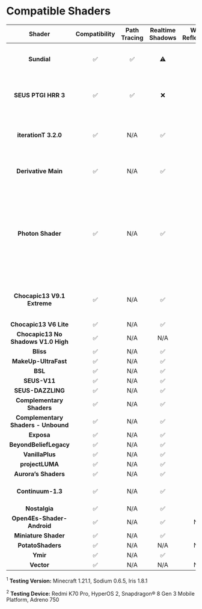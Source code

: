 # Compatible Shaders

| **Shader**                             | **Compatibility** | **Path Tracing** | **Realtime Shadows** | **Water Reflections** | **PBR Textures** | **Requirements** | **Notes**                     |
|:--------------------------------------:|:-----------------:|:----------------:|:--------------------:|:---------------------:|:----------------:|:----------------:|:-----------------------------:|
| **Sundial**                            | ✅                 | ✅             | ⚠                   | ✅                     | ❌               | ANGLE            | PCSS is ALWAYS causing an issue. |
| **SEUS PTGI HRR 3**                    | ✅                 | ✅             | ❌                  | ✅                     | ✅               | ANGLE             | Some rendering resolution is causing an issue. |
| **iterationT 3.2.0**                   | ✅                 | N/A             | ✅                  | ✅                     | ✅               | None             | Variable Penumbra Shadow is causing an issue. |
| **Derivative Main**                    | ✅                 | N/A             | ✅                  | ✅                     | ✅               | ARB_compute_shader and Ignoring shader/program error. |                               |
| **Photon Shader**                      | ✅                 | N/A             | ✅                  | ✅                     | ✅               | None             | Colored Lights doesn't work. Bloom is causing a serious rendering problem without Adreno-GPU. |
| **Chocapic13 V9.1 Extreme**            | ✅                 | N/A             | ✅                  | ✅                     | ✅               | None             | Rendering of the player's hand is broken. |
| **Chocapic13 V6 Lite**                 | ✅                 | N/A             | ✅                  | ✅                     | ✅               | None             |                               |
| **Chocapic13 No Shadows V1.0 High**    | ✅                 | N/A             | N/A                  | ✅                     | N/A              | None             |                               |
| **Bliss**                              | ✅                 | N/A             | ✅                  | ✅                     | N/A              | None             |                               |
| **MakeUp-UltraFast**                   | ✅                 | N/A             | ✅                  | ✅                     | N/A              | None             |                               |
| **BSL**                                | ✅                 | N/A             | ✅                  | ✅                     | ✅               | None             |                               |
| **SEUS-V11**                           | ✅                 | N/A             | ✅                  | ✅                     | ✅               | None             |                               |
| **SEUS-DAZZLING**                      | ✅                 | N/A             | ✅                  | ✅                     | ✅               | None             |                               |
| **Complementary Shaders**              | ✅                 | N/A             | ✅                  | ✅                     | ✅               | None             |                               |
| **Complementary Shaders - Unbound**    | ✅                 | N/A             | ✅                  | ✅                     | ✅               | None             |                               |
| **Exposa**                             | ✅                 | N/A             | ✅                  | ✅                     | ✅               | None             |                               |
| **BeyondBeliefLegacy**                 | ✅                 | N/A             | ✅                  | ✅                     | ✅               | None             |                               |
| **VanillaPlus**                        | ✅                 | N/A             | ✅                  | ✅                     | ✅               | None             |                               |
| **projectLUMA**                        | ✅                 | N/A             | ✅                  | ✅                     | ✅               | None             |                               |
| **Aurora’s Shaders**                   | ✅                 | N/A             | ✅                  | ✅                     | ✅               | None             |                               |
| **Continuum-1.3**                      | ✅                 | N/A             | ✅                  | ✅                     | ✅               | None             | PCSS is causing an issue.     |
| **Nostalgia**                          | ✅                 | N/A             | ✅                  | ✅                     | ✅               | None             |                               |
| **Open4Es-Shader-Android**             | ✅                 | N/A             | ✅                  | N/A                     | N/A              | None             |                               |
| **Miniature Shader**                   | ✅                 | N/A             | ✅                  | ✅                     | N/A              | None             |                               |
| **PotatoShaders**                      | ✅                 | N/A             | N/A                 | N/A                     | ✅               | None             |                               |
| **Ymir**                               | ✅                 | N/A             | ✅                  | ✅                      | N/A              | None             |                               |
| **Vector**                             | ✅                 | N/A             | N/A                 | N/A                     | ✅               | None             |                               |

<sup>1</sup> **Testing Version:** Minecraft 1.21.1, Sodium 0.6.5, Iris 1.8.1

<sup>2</sup> **Testing Device:** Redmi K70 Pro, HyperOS 2, Snapdragon® 8 Gen 3 Mobile Platform, Adreno 750
